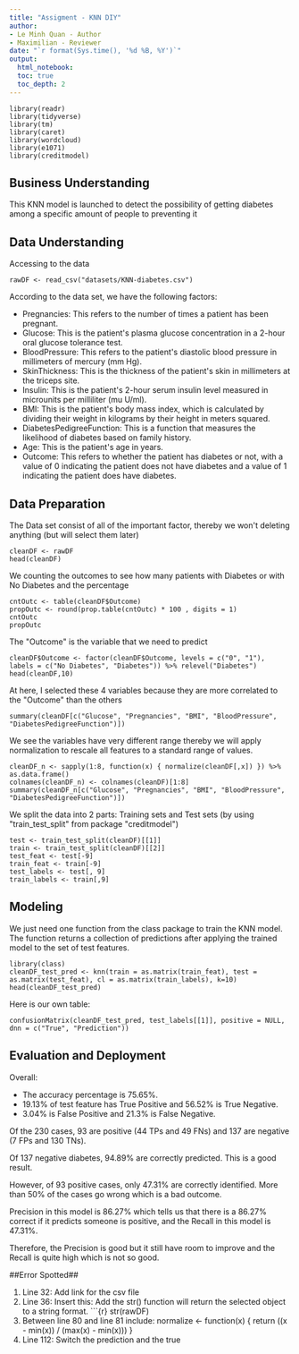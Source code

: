 ```yaml
---
title: "Assigment - KNN DIY"
author:
- Le Minh Quan - Author
- Maximilian - Reviewer
date: "`r format(Sys.time(), '%d %B, %Y')`"
output:
  html_notebook:
  toc: true
  toc_depth: 2
---
```


```{r}
library(readr)
library(tidyverse)
library(tm)
library(caret)
library(wordcloud)
library(e1071)
library(creditmodel)
```

## Business Understanding

This KNN model is launched to detect the possibility of getting diabetes among a specific amount of people to preventing it

## Data Understanding

Accessing to the data

```{r}
rawDF <- read_csv("datasets/KNN-diabetes.csv")
```

According to the data set, we have the following factors:
  - Pregnancies: This refers to the number of times a patient has been pregnant.
  - Glucose: This is the patient's plasma glucose concentration in a 2-hour oral glucose tolerance test.
  - BloodPressure: This refers to the patient's diastolic blood pressure in millimeters of mercury (mm Hg).
  - SkinThickness: This is the thickness of the patient's skin in millimeters at the triceps site.
  - Insulin: This is the patient's 2-hour serum insulin level measured in microunits per milliliter (mu U/ml).
  - BMI: This is the patient's body mass index, which is calculated by dividing their weight in kilograms by their height in meters squared.
  - DiabetesPedigreeFunction: This is a function that measures the likelihood of diabetes based on family history.
  - Age: This is the patient's age in years.
  - Outcome: This refers to whether the patient has diabetes or not, with a value of 0 indicating the patient does not have diabetes and a value of 1 indicating the patient does have diabetes.

## Data Preparation

The Data set consist of all of the important factor, thereby we won't deleting anything (but will select them later)

```{r}
cleanDF <- rawDF 
head(cleanDF)
```

We counting the outcomes to see how many patients with Diabetes or with No Diabetes and the percentage

```{r}
cntOutc <- table(cleanDF$Outcome) 
propOutc <- round(prop.table(cntOutc) * 100 , digits = 1)
cntOutc 
propOutc
```

The "Outcome" is the variable that we need to predict

```{r}
cleanDF$Outcome <- factor(cleanDF$Outcome, levels = c("0", "1"), labels = c("No Diabetes", "Diabetes")) %>% relevel("Diabetes") 
head(cleanDF,10)
```

At here, I selected these 4 variables because they are more correlated to the "Outcome" than the others

```{r}
summary(cleanDF[c("Glucose", "Pregnancies", "BMI", "BloodPressure",
"DiabetesPedigreeFunction")])
```

We see the variables have very different range thereby we will apply normalization to rescale all features to a standard range of values.

```{r}
cleanDF_n <- sapply(1:8, function(x) { normalize(cleanDF[,x]) }) %>% as.data.frame() 
colnames(cleanDF_n) <- colnames(cleanDF)[1:8]
summary(cleanDF_n[c("Glucose", "Pregnancies", "BMI", "BloodPressure",
"DiabetesPedigreeFunction")])
```

We split the data into 2 parts: Training sets and Test sets (by using "train_test_split" from package "creditmodel")

```{r}
test <- train_test_split(cleanDF)[[1]]
train <- train_test_split(cleanDF)[[2]]
test_feat <- test[-9]
train_feat <- train[-9]
test_labels <- test[, 9]
train_labels <- train[,9]
```

## Modeling

We just need one function from the class package to train the KNN model. The function returns a collection of predictions after applying the trained model to the set of test features.

```{r}
library(class)
cleanDF_test_pred <- knn(train = as.matrix(train_feat), test = as.matrix(test_feat), cl = as.matrix(train_labels), k=10)
head(cleanDF_test_pred)
```

Here is our own table:

```{r}
confusionMatrix(cleanDF_test_pred, test_labels[[1]], positive = NULL,
dnn = c("True", "Prediction"))
``` 

## Evaluation and Deployment

Overall: 
  - The accuracy percentage is 75.65%. 
  - 19.13% of test feature has True Positive and 56.52% is True Negative. 
  - 3.04% is False Positive and 21.3% is False Negative.

Of the 230 cases, 93 are positive (44 TPs and 49 FNs) and 137 are negative (7 FPs and 130 TNs).

Of 137 negative diabetes, 94.89% are correctly predicted. This is a good result. 

However, of 93 positive cases, only 47.31% are correctly identified. More than 50% of the cases go wrong which is a bad outcome.

Precision in this model is 86.27% which tells us that there is a 86.27% correct if it predicts someone is positive, and the Recall in this model is 47.31%. 

Therefore, the Precision is good but it still have room to improve and the Recall is quite high
which is not so good.

##Error Spotted##
1. Line 32: Add link for the csv file
2. Line 36: Insert this: Add the str() function will return the selected object to a string format. ```{r}
str(rawDF)
3. Between line 80 and line 81 include: normalize <- function(x) { return ((x - min(x)) / (max(x) - min(x))) }
4. Line 112: Switch the prediction and the true

